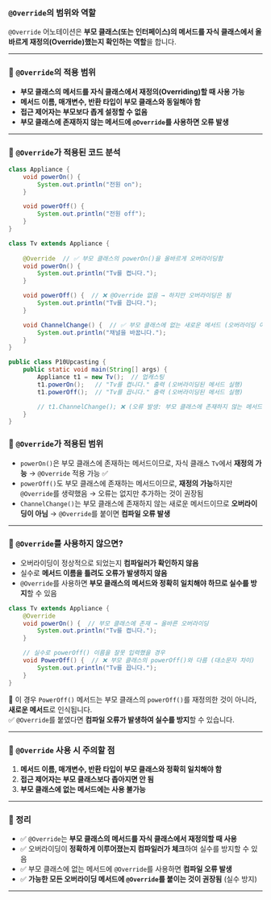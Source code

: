 ### **`@Override`의 범위와 역할**

`@Override` 어노테이션은 **부모 클래스(또는 인터페이스)의 메서드를 자식 클래스에서 올바르게 재정의(Override)했는지 확인하는 역할**을 합니다.

---

### **📌 `@Override`의 적용 범위**

- **부모 클래스의 메서드를 자식 클래스에서 재정의(Overriding)할 때 사용 가능**
- **메서드 이름, 매개변수, 반환 타입이 부모 클래스와 동일해야 함**
- **접근 제어자는 부모보다 좁게 설정할 수 없음**
- **부모 클래스에 존재하지 않는 메서드에 `@Override`를 사용하면 오류 발생**

---

### **📌 `@Override`가 적용된 코드 분석**

```java
class Appliance {
    void powerOn() {
        System.out.println("전원 on");
    }

    void powerOff() {
        System.out.println("전원 off");
    }
}

class Tv extends Appliance {
    
    @Override  // ✅ 부모 클래스의 powerOn()을 올바르게 오버라이딩함
    void powerOn() {
        System.out.println("Tv를 켭니다.");
    }

    void powerOff() {  // ❌ @Override 없음 → 하지만 오버라이딩은 됨
        System.out.println("Tv를 끕니다.");
    }

    void ChannelChange() {  // ✅ 부모 클래스에 없는 새로운 메서드 (오버라이딩 아님)
        System.out.println("채널을 바꿉니다.");
    }
}

public class P10Upcasting {
    public static void main(String[] args) {
        Appliance t1 = new Tv();  // 업캐스팅
        t1.powerOn();   // "Tv를 켭니다." 출력 (오버라이딩된 메서드 실행)
        t1.powerOff();  // "Tv를 끕니다." 출력 (오버라이딩된 메서드 실행)

        // t1.ChannelChange(); ❌ (오류 발생: 부모 클래스에 존재하지 않는 메서드는 호출 불가능)
    }
}
```

### **📌 `@Override`가 적용된 범위**

- `powerOn()`은 부모 클래스에 존재하는 메서드이므로, 자식 클래스 `Tv`에서 **재정의 가능** → `@Override` 적용 가능 ✅
- `powerOff()`도 부모 클래스에 존재하는 메서드이므로, **재정의 가능**하지만 `@Override`를 생략했음 → 오류는 없지만 추가하는 것이 권장됨
- `ChannelChange()`는 부모 클래스에 존재하지 않는 새로운 메서드이므로 **오버라이딩이 아님** → `@Override`를 붙이면 **컴파일 오류 발생**

---

### **📌 `@Override`를 사용하지 않으면?**

- 오버라이딩이 정상적으로 되었는지 **컴파일러가 확인하지 않음**
- 실수로 **메서드 이름을 틀려도 오류가 발생하지 않음**
- `@Override`를 사용하면 **부모 클래스의 메서드와 정확히 일치해야 하므로 실수를 방지**할 수 있음

```java
class Tv extends Appliance {
    @Override
    void powerOn() {  // 부모 클래스에 존재 → 올바른 오버라이딩
        System.out.println("Tv를 켭니다.");
    }

    // 실수로 powerOff() 이름을 잘못 입력했을 경우
    void PowerOff() {  // ❌ 부모 클래스의 powerOff()와 다름 (대소문자 차이)
        System.out.println("Tv를 끕니다.");
    }
}
```

📌 이 경우 `PowerOff()` 메서드는 부모 클래스의 `powerOff()`를 재정의한 것이 아니라, **새로운 메서드**로 인식됩니다.  
✅ `@Override`를 붙였다면 **컴파일 오류가 발생하여 실수를 방지**할 수 있습니다.

---

### **📌 `@Override` 사용 시 주의할 점**

1. **메서드 이름, 매개변수, 반환 타입이 부모 클래스와 정확히 일치해야 함**
2. **접근 제어자는 부모 클래스보다 좁아지면 안 됨**
3. **부모 클래스에 없는 메서드에는 사용 불가능**

---

### **🚀 정리**

- ✅ `@Override`는 **부모 클래스의 메서드를 자식 클래스에서 재정의할 때 사용**
- ✅ 오버라이딩이 **정확하게 이루어졌는지 컴파일러가 체크**하여 실수를 방지할 수 있음
- ✅ 부모 클래스에 없는 메서드에 `@Override`를 사용하면 **컴파일 오류 발생**
- ✅ **가능한 모든 오버라이딩 메서드에 `@Override`를 붙이는 것이 권장됨** (실수 방지)

---
